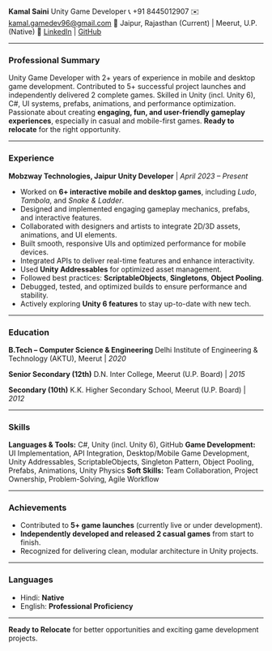 **Kamal Saini**
Unity Game Developer
📞 +91 8445012907
✉️ [kamal.gamedev96@gmail.com](mailto:kamal.gamedev96@gmail.com)
📍 Jaipur, Rajasthan (Current) | Meerut, U.P. (Native)
🔗 [LinkedIn](https://www.linkedin.com/in/kamal-saini-106169173/) | [GitHub](https://github.com/KamalGameDev1)

---

### **Professional Summary**

Unity Game Developer with 2+ years of experience in mobile and desktop game development. Contributed to 5+ successful project launches and independently delivered 2 complete games. Skilled in Unity (incl. Unity 6), C#, UI systems, prefabs, animations, and performance optimization. Passionate about creating **engaging, fun, and user-friendly gameplay experiences**, especially in casual and mobile-first games. **Ready to relocate** for the right opportunity.

---

### **Experience**

**Mobzway Technologies, Jaipur**
**Unity Developer** | *April 2023 – Present*

* Worked on **6+ interactive mobile and desktop games**, including *Ludo*, *Tambola*, and *Snake & Ladder*.
* Designed and implemented engaging gameplay mechanics, prefabs, and interactive features.
* Collaborated with designers and artists to integrate 2D/3D assets, animations, and UI elements.
* Built smooth, responsive UIs and optimized performance for mobile devices.
* Integrated APIs to deliver real-time features and enhance interactivity.
* Used **Unity Addressables** for optimized asset management.
* Followed best practices: **ScriptableObjects**, **Singletons**, **Object Pooling**.
* Debugged, tested, and optimized builds to ensure performance and stability.
* Actively exploring **Unity 6 features** to stay up-to-date with new tech.

---

### **Education**

**B.Tech – Computer Science & Engineering**
Delhi Institute of Engineering & Technology (AKTU), Meerut | *2020*

**Senior Secondary (12th)**
D.N. Inter College, Meerut (U.P. Board) | *2015*

**Secondary (10th)**
K.K. Higher Secondary School, Meerut (U.P. Board) | *2012*

---

### **Skills**

**Languages & Tools:** C#, Unity (incl. Unity 6), GitHub
**Game Development:** UI Implementation, API Integration, Desktop/Mobile Game Development, Unity Addressables, ScriptableObjects, Singleton Pattern, Object Pooling, Prefabs, Animations, Unity Physics
**Soft Skills:** Team Collaboration, Project Ownership, Problem-Solving, Agile Workflow

---

### **Achievements**

* Contributed to **5+ game launches** (currently live or under development).
* **Independently developed and released 2 casual games** from start to finish.
* Recognized for delivering clean, modular architecture in Unity projects.

---

### **Languages**

* Hindi: **Native**
* English: **Professional Proficiency**

---

**Ready to Relocate** for better opportunities and exciting game development projects.
